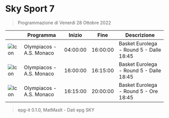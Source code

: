 # Sky Sport 7
> Programmazione di Venerdì 28 Ottobre 2022

||Programma|Inizio|Fine|Descrizione|
|---|---|---|---|---|
|![Icon](https://guidatv.sky.it/uuid/ec1bb822-826e-4799-a8fd-24726bc74ebe/cover?md5ChecksumParam=a3e9f569be6fc5675dd5d80b9cd87411)|Olympiacos - A.S. Monaco|04:00:00|16:00:00|Basket Eurolega - Round 5 - Dalle 18:45
|![Icon](https://guidatv.sky.it/uuid/ec1bb822-826e-4799-a8fd-24726bc74ebe/cover?md5ChecksumParam=a3e9f569be6fc5675dd5d80b9cd87411)|Olympiacos - A.S. Monaco|16:00:00|16:15:00|Basket Eurolega - Round 5 - Dalle 18:45
|![Icon](https://guidatv.sky.it/uuid/96319424-a3b7-4ef0-9620-ab2049b66db9/cover?md5ChecksumParam=a3e9f569be6fc5675dd5d80b9cd87411)|Olympiacos - A.S. Monaco|16:15:00|20:00:00|Basket Eurolega - Round 5 - Ore 18:45



 > epg-it 0.1.0, MatMasIt - Dati epg SKY